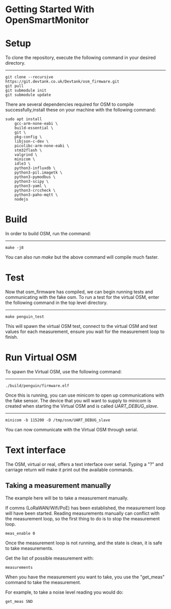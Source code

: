 # Getting Started With OpenSmartMonitor

Setup
=====

To clone the repository, execute the following command in your desired
directory.

-------

    git clone --recursive https://git.devtank.co.uk/Devtank/osm_firmware.git
    git pull
    git submodule init
    git submodule update

There are several dependencies required for OSM to compile successfully,install these on your machine with the following command:

    sudo apt install
        gcc-arm-none-eabi \
        build-essential \
        git \
        pkg-config \
        libjson-c-dev \
        picolibc-arm-none-eabi \
        stm32flash \
        valgrind \
        minicom \
        idle3 \
        python3-influxdb \
        python3-pil.imagetk \
        python3-pymodbus \
        python3-scipy \
        python3-yaml \
        python3-crccheck \
        python3-paho-mqtt \
        nodejs

Build
=====

In order to build OSM, run the command:

-------

    make -j8

You can also run *make* but the above command will compile much faster.

Test
====

Now that osm\_firmware has compiled, we can begin running tests and
communicating with the fake osm. To run a test for the virtual OSM,
enter the following command in the top level directory.

-------

    make penguin_test

This will spawn the virtual OSM test, connect to the virtual OSM and
test values for each measurement, ensure you wait for the measurement
loop to finish.

Run Virtual OSM
===

To spawn the Virtual OSM, use the following command:

-------

    ./build/penguin/firmware.elf

Once this is running, you can use minicom to open up communications with
the fake sensor. The device that you will want to supply to minicom is
created when starting the Virtual OSM and is called
*UART\_DEBUG\_slave*.

-------

    minicom -b 115200 -D /tmp/osm/UART_DEBUG_slave

You can now communicate with the Virtual OSM through serial.


Text interface
==============

The OSM, virtual or real, offers a text interface over serial. Typing a "?" and carriage return will make it print out the available commands.

Taking a measurement manually
-----------------------------

The example here will be to take a measurement manually.

If comms (LoRaWAN/Wifi/PoE) has been established, the measurement loop will have been started.
Reading measurements manually can conflict with the measurement loop, so the first thing to do is to stop the measurement loop.

    meas_enable 0

Once the measurement loop is not running, and the state is clean, it is safe to take measurements.

Get the list of possible measurement with:

    measurements

When you have the measurement you want to take, you use the "get_meas" command to take the measurement.

For example, to take a noise level reading you would do:

    get_meas SND


